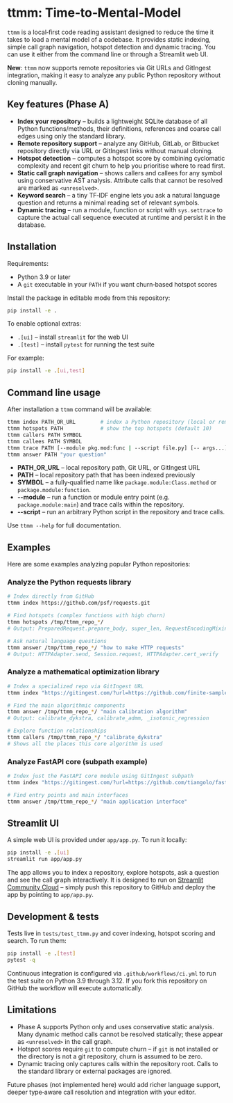 # ttmm: Time‑to‑Mental‑Model

`ttmm` is a local‑first code reading assistant designed to reduce the time it takes to load a mental model of a codebase.  It provides static indexing, simple call graph navigation, hotspot detection and dynamic tracing.  You can use it either from the command line or through a Streamlit web UI.

**New**: `ttmm` now supports remote repositories via Git URLs and GitIngest integration, making it easy to analyze any public Python repository without cloning manually.

## Key features (Phase A)

* **Index your repository** – builds a lightweight SQLite database of all Python functions/methods, their definitions, references and coarse call edges using only the standard library.
* **Remote repository support** – analyze any GitHub, GitLab, or Bitbucket repository directly via URL or GitIngest links without manual cloning.
* **Hotspot detection** – computes a hotspot score by combining cyclomatic complexity and recent git churn to help you prioritise where to read first.
* **Static call graph navigation** – shows callers and callees for any symbol using conservative AST analysis.  Attribute calls that cannot be resolved are marked as `<unresolved>`.
* **Keyword search** – a tiny TF‑IDF engine lets you ask a natural language question and returns a minimal reading set of relevant symbols.
* **Dynamic tracing** – run a module, function or script with `sys.settrace` to capture the actual call sequence executed at runtime and persist it in the database.

## Installation

Requirements:

* Python 3.9 or later
* A `git` executable in your `PATH` if you want churn‑based hotspot scores

Install the package in editable mode from this repository:

```bash
pip install -e .
```

To enable optional extras:

* `.[ui]` – install `streamlit` for the web UI
* `.[test]` – install `pytest` for running the test suite

For example:

```bash
pip install -e .[ui,test]
```

## Command line usage

After installation a `ttmm` command will be available:

```bash
ttmm index PATH_OR_URL        # index a Python repository (local or remote)
ttmm hotspots PATH            # show the top hotspots (default 10)
ttmm callers PATH SYMBOL
ttmm callees PATH SYMBOL
ttmm trace PATH [--module pkg.mod:func | --script file.py] [-- args...]
ttmm answer PATH "your question"
```

* **PATH_OR_URL** – local repository path, Git URL, or GitIngest URL
* **PATH** – local repository path that has been indexed previously
* **SYMBOL** – a fully‑qualified name like `package.module:Class.method` or `package.module:function`.
* **--module** – run a function or module entry point (e.g. `package.module:main`) and trace calls within the repository.
* **--script** – run an arbitrary Python script in the repository and trace calls.

Use `ttmm --help` for full documentation.

## Examples

Here are some examples analyzing popular Python repositories:

### Analyze the Python requests library
```bash
# Index directly from GitHub
ttmm index https://github.com/psf/requests.git

# Find hotspots (complex functions with high churn)
ttmm hotspots /tmp/ttmm_repo_*/
# Output: PreparedRequest.prepare_body, super_len, RequestEncodingMixin._encode_files

# Ask natural language questions  
ttmm answer /tmp/ttmm_repo_*/ "how to make HTTP requests"
# Output: HTTPAdapter.send, Session.request, HTTPAdapter.cert_verify
```

### Analyze a mathematical optimization library
```bash  
# Index a specialized repo via GitIngest URL
ttmm index "https://gitingest.com/?url=https://github.com/finite-sample/rank_preserving_calibration"

# Find the main algorithmic components
ttmm answer /tmp/ttmm_repo_*/ "main calibration algorithm"
# Output: calibrate_dykstra, calibrate_admm, _isotonic_regression

# Explore function relationships
ttmm callers /tmp/ttmm_repo_*/ "calibrate_dykstra"  
# Shows all the places this core algorithm is used
```

### Analyze FastAPI core (subpath example)
```bash
# Index just the FastAPI core module using GitIngest subpath
ttmm index "https://gitingest.com/?url=https://github.com/tiangolo/fastapi&subpath=fastapi"

# Find entry points and main interfaces
ttmm answer /tmp/ttmm_repo_*/ "main application interface"
```

## Streamlit UI

A simple web UI is provided under `app/app.py`.  To run it locally:

```bash
pip install -e .[ui]
streamlit run app/app.py
```

The app allows you to index a repository, explore hotspots, ask a question and see the call graph interactively.  It is designed to run on [Streamlit Community Cloud](https://streamlit.io/cloud) – simply push this repository to GitHub and deploy the app by pointing to `app/app.py`.

## Development & tests

Tests live in `tests/test_ttmm.py` and cover indexing, hotspot scoring and search.  To run them:

```bash
pip install -e .[test]
pytest -q
```

Continuous integration is configured via `.github/workflows/ci.yml` to run the test suite on Python 3.9 through 3.12.  If you fork this repository on GitHub the workflow will execute automatically.

## Limitations

* Phase A supports Python only and uses conservative static analysis.  Many dynamic method calls cannot be resolved statically; these appear as `<unresolved>` in the call graph.
* Hotspot scores require `git` to compute churn – if `git` is not installed or the directory is not a git repository, churn is assumed to be zero.
* Dynamic tracing only captures calls within the repository root.  Calls to the standard library or external packages are ignored.

Future phases (not implemented here) would add richer language support, deeper type‑aware call resolution and integration with your editor.
